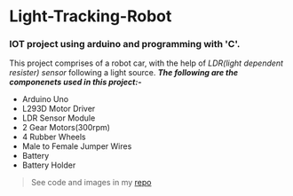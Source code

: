 # Light-Tracking-Robot
### IOT project using arduino and programming with 'C'.
This project comprises of a robot car, with the help of *LDR(light dependent resister) sensor* following a light source. 
**_The following are the componenets used in this project:-_**
- Arduino Uno
- L293D Motor Driver
- LDR Sensor Module
- 2 Gear Motors(300rpm)
- 4 Rubber Wheels
- Male to Female Jumper Wires
- Battery 
- Battery Holder
> See code and images in my [repo](https://github.com/dharanidhar-uzrnqn/Light-Tracking-Robot)

